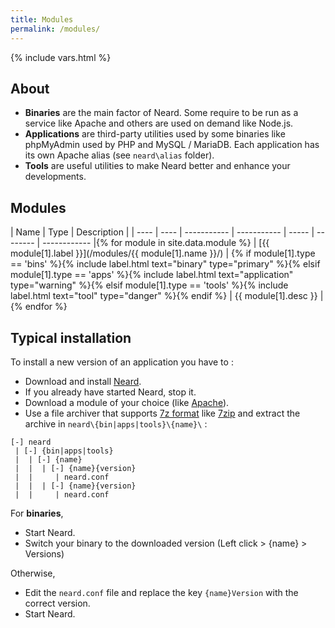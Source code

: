 ```yaml
---
title: Modules
permalink: /modules/
---
```

{% include vars.html %}

## About

* **Binaries** are the main factor of Neard. Some require to be run as a service like Apache and others are used on demand like Node.js.
* **Applications** are third-party utilities used by some binaries like phpMyAdmin used by PHP and MySQL / MariaDB. Each application has its own Apache alias (see `neard\alias` folder).
* **Tools** are useful utilities to make Neard better and enhance your developments.

## Modules

| Name | Type | Description |
| ---- | ---- | ----------- | ----------- | ----- | -------- | ------------ |{% for module in site.data.module %}
| [{{ module[1].label }}](/modules/{{ module[1].name }}/) | {% if module[1].type == 'bins' %}{% include label.html text="binary" type="primary" %}{% elsif module[1].type == 'apps' %}{% include label.html text="application" type="warning" %}{% elsif module[1].type == 'tools' %}{% include label.html text="tool" type="danger" %}{% endif %} | {{ module[1].desc }} |{% endfor %}

## Typical installation

To install a new version of an application you have to :

* Download and install [Neard](/doc/get-started).
* If you already have started Neard, stop it.
* Download a module of your choice (like [Apache](/modules/apache/#releases)).
* Use a file archiver that supports [7z format](http://www.7-zip.org/7z.html) like [7zip](http://www.7-zip.org/) and extract the archive in `neard\{bin|apps|tools}\{name}\` :

```text
[-] neard
 | [-] {bin|apps|tools}
 |  | [-] {name}
 |  |  | [-] {name}{version}
 |  |     | neard.conf
 |  |  | [-] {name}{version}
 |  |     | neard.conf
```

For **binaries**,

* Start Neard.
* Switch your binary to the downloaded version (Left click > {name} > Versions)

Otherwise,

* Edit the `neard.conf` file and replace the key `{name}Version` with the correct version.
* Start Neard.